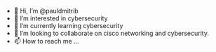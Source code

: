 - 👋 Hi, I’m @pauldmitrib
- 👀 I’m interested in cybersecurity
- 🌱 I’m currently learning cybersecurity
- 💞️ I’m looking to collaborate on cisco networking and cybersecurity.
- 📫 How to reach me ...

<!---
pauldmitrib/pauldmitrib is a ✨ special ✨ repository because its `README.md` (this file) appears on your GitHub profile.
You can click the Preview link to take a look at your changes.
--->
